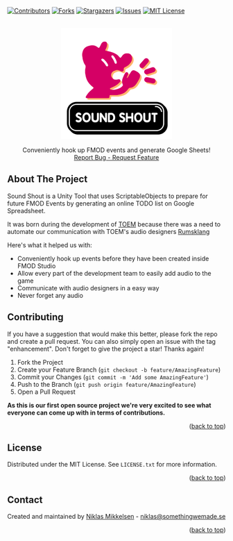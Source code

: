 <div id="top"></div>

[![Contributors][contributors-shield]][contributors-url]
[![Forks][forks-shield]][forks-url]
[![Stargazers][stars-shield]][stars-url]
[![Issues][issues-shield]][issues-url]
[![MIT License][license-shield]][license-url]


<!-- PROJECT LOGO -->
<br />
<div align="center">
    <img src="/Editor/EditorWindow/SS_Tool_Logo.png" alt="Logo" width="256" height="256">

  <p align="center">
    Conveniently hook up FMOD events and generate Google Sheets!
    <br />
    <a href="https://github.com/SomethingWeMade/Sound-Shout/issues">Report Bug - Request Feature</a>
  </p>
</div>


## About The Project

Sound Shout is a Unity Tool that uses ScriptableObjects to prepare for future FMOD Events by generating an online TODO list on Google Spreadsheet.

It was born during the development of [TOEM](https://store.steampowered.com/app/1307580/TOEM/) because there was a need to automate our communication with TOEM's audio designers [Rumsklang](https://www.rumsklang.com/)

Here's what it helped us with:
* Conveniently hook up events before they have been created inside FMOD Studio
* Allow every part of the development team to easily add audio to the game
* Communicate with audio designers in a easy way
* Never forget any audio


## Contributing

If you have a suggestion that would make this better, please fork the repo and create a pull request. You can also simply open an issue with the tag "enhancement".
Don't forget to give the project a star! Thanks again!

1. Fork the Project
2. Create your Feature Branch (`git checkout -b feature/AmazingFeature`)
3. Commit your Changes (`git commit -m 'Add some AmazingFeature'`)
4. Push to the Branch (`git push origin feature/AmazingFeature`)
5. Open a Pull Request

**As this is our first open source project we're very excited to see what everyone can come up with in terms of contributions.**

<p align="right">(<a href="#top">back to top</a>)</p>



<!-- LICENSE -->
## License

Distributed under the MIT License. See `LICENSE.txt` for more information.

<p align="right">(<a href="#top">back to top</a>)</p>



<!-- CONTACT -->
## Contact

Created and maintained by [Niklas Mikkelsen](https://twitter.com/NikMikk) - niklas@somethingwemade.se

<p align="right">(<a href="#top">back to top</a>)</p>


<!-- MARKDOWN LINKS & IMAGES -->
<!-- https://www.markdownguide.org/basic-syntax/#reference-style-links -->
[contributors-shield]: https://img.shields.io/github/contributors/SomethingWeMade/Sound-Shout.svg?style=for-the-badge
[contributors-url]: https://github.com/SomethingWeMade/Sound-Shout/graphs/contributors
[forks-shield]: https://img.shields.io/github/forks/SomethingWeMade/Sound-Shout.svg?style=for-the-badge
[forks-url]: https://github.com/SomethingWeMade/Sound-Shout/network/members
[stars-shield]: https://img.shields.io/github/stars/SomethingWeMade/Sound-Shout.svg?style=for-the-badge
[stars-url]: https://github.com/SomethingWeMade/Sound-Shout/stargazers
[issues-shield]: https://img.shields.io/github/issues/SomethingWeMade/Sound-Shout.svg?style=for-the-badge
[issues-url]: https://github.com/SomethingWeMade/Sound-Shout/issues
[license-shield]: https://img.shields.io/github/license/SomethingWeMade/Sound-Shout.svg?style=for-the-badge
[license-url]: https://github.com/SomethingWeMade/Sound-Shout/blob/master/LICENSE.txt
[product-screenshot]: images/screenshot.png
